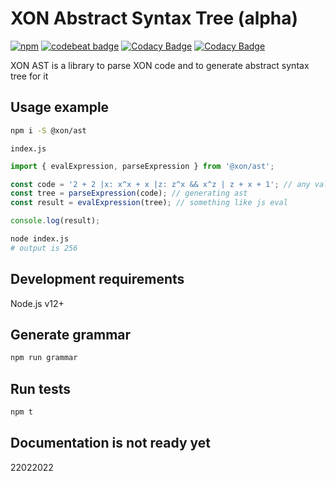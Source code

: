 # XON Abstract Syntax Tree (alpha)

[![npm](https://img.shields.io/npm/v/@xon/ast)](https://www.npmjs.com/package/@xon/ast)
[![codebeat badge](https://codebeat.co/badges/23a2e0a2-b327-4715-a1b1-8a81c821a785)](https://codebeat.co/projects/github-com-xon-lang-ast-master)
[![Codacy Badge](https://app.codacy.com/project/badge/Grade/109836fff75345ca91f3d94e106798a8)](https://www.codacy.com/gh/xon-lang/ast/dashboard)
[![Codacy Badge](https://app.codacy.com/project/badge/Coverage/109836fff75345ca91f3d94e106798a8)](https://www.codacy.com/gh/xon-lang/ast/dashboard)

XON AST is a library to parse XON code and to generate abstract syntax tree for it

## Usage example

```bash
npm i -S @xon/ast
```

`index.js`

```js
import { evalExpression, parseExpression } from '@xon/ast';

const code = '2 + 2 |x: x^x + x |z: z^x && x^z | z + x + 1'; // any valid xon expression
const tree = parseExpression(code); // generating ast
const result = evalExpression(tree); // something like js eval

console.log(result);
```

```bash
node index.js
# output is 256
```

## Development requirements

Node.js v12+

## Generate grammar

```bash
npm run grammar
```

## Run tests

```bash
npm t
```

## Documentation is not ready yet

22022022